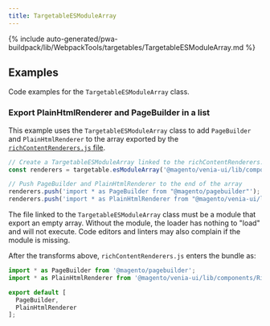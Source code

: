 ```yaml
---
title: TargetableESModuleArray
---
```


<!--
The reference doc content is generated automatically from the source code.
To update this section, update the doc blocks in the source code
-->

{% include auto-generated/pwa-buildpack/lib/WebpackTools/targetables/TargetableESModuleArray.md %}

## Examples

Code examples for the `TargetableESModuleArray` class.

### Export PlainHtmlRenderer and PageBuilder in a list

This example uses the `TargetableESModuleArray` class to add `PageBuilder` and `PlainHtmlRenderer` to the array exported by the [`richContentRenderers.js` file][].

```js
// Create a TargetableESModuleArray linked to the richContentRenderers.js file
const renderers = targetable.esModuleArray('@magento/venia-ui/lib/components/RichContent/richContentRenderers.js');

// Push PageBuilder and PlainHtmlRenderer to the end of the array
renderers.push('import * as PageBuilder from "@magento/pagebuilder"');
renderers.push('import * as PlainHtmlRenderer from "@magento/venia-ui/lib/components/RichContent/plainHtmlRenderer"');
```

The file linked to the `TargetableESModuleArray` class must be a module that export an empty array.
Without the module, the loader has nothing to "load" and will not execute.
Code editors and linters may also complain if the module is missing.

After the transforms above, `richContentRenderers.js` enters the bundle as:

```js
import * as PageBuilder from '@magento/pagebuilder';
import * as PlainHtmlRenderer from '@magento/venia-ui/lib/components/RichContent/plainHtmlRenderer';

export default [
  PageBuilder,
  PlainHtmlRenderer
];
```

[`richcontentrenderers.js` file]: https://github.com/magento/pwa-studio/blob/develop/packages/venia-ui/lib/components/RichContent/richContentRenderers.js
[export-esm-collection-loader]: https://github.com/magento/pwa-studio/blob/develop/packages/pwa-buildpack/lib/WebpackTools/loaders/export-esm-collection-loader.js

